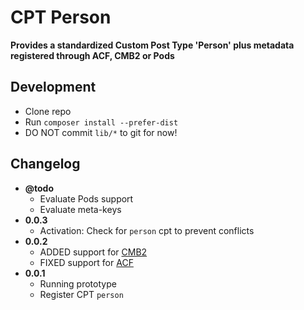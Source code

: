 # CPT Person
__Provides a standardized Custom Post Type 'Person' plus metadata registered through ACF, CMB2 or Pods__

## Development
* Clone repo
* Run `composer install --prefer-dist`
* DO NOT commit `lib/*` to git for now!

## Changelog
* __@todo__
	* Evaluate Pods support
	* Evaluate meta-keys
* __0.0.3__
	* Activation: Check for `person` cpt to prevent conflicts
* __0.0.2__
	* ADDED support for [CMB2](https://wordpress.org/plugins/cmb2/)
	* FIXED support for [ACF](https://wordpress.org/plugins/advanced-custom-fields/)
* __0.0.1__
	* Running prototype
	* Register CPT `person`
